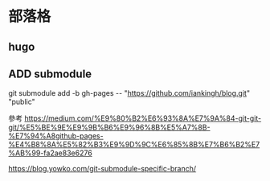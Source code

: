 # 部落格

## hugo 

## ADD submodule 

git submodule add -b gh-pages -- "https://github.com/iankingh/blog.git" "public"




參考
https://medium.com/%E9%80%B2%E6%93%8A%E7%9A%84-git-git-git/%E5%BE%9E%E9%9B%B6%E9%96%8B%E5%A7%8B-%E7%94%A8github-pages-%E4%B8%8A%E5%82%B3%E9%9D%9C%E6%85%8B%E7%B6%B2%E7%AB%99-fa2ae83e6276

https://blog.yowko.com/git-submodule-specific-branch/